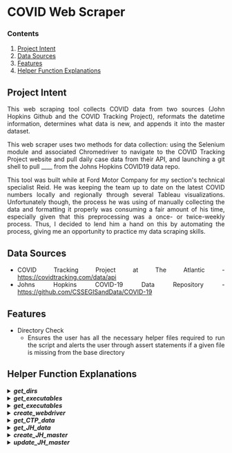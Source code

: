 # COVID Web Scraper
<div align="justify">   

### Contents
1. [Project Intent](#intent)
2. [Data Sources](#data_sources)
3. [Features](#features)
4. [Helper Function Explanations](#helper_fcns)

## Project Intent  <a name="intent"></a>
This web scraping tool collects COVID data from two sources (John Hopkins Github and the COVID Tracking Project), reformats the datetime information, determines what data is new, and appends it into the master dataset.

This web scraper uses two methods for data collection: using the Selenium module and associated Chromedriver to navigate to the COVID Tracking Project website and pull daily case data from their API, and launching a git shell to pull ____ from the Johns Hopkins COVID19 data repo.

This tool was built while at Ford Motor Company for my section's technical specialist Reid.  He was keeping the team up to date on the latest COVID numbers locally and regionally through several Tableau visualizations.  Unfortunately though, the process he was using of manually collecting the data and formatting it properly was consuming a fair amount of his time, especially given that this preprocessing was a once- or twice-weekly process.  Thus, I decided to lend him a hand on this by automating the process, giving me an opportunity to practice my data scraping skills.

## Data Sources  <a name="data_sources"></a>
* COVID Tracking Project at The Atlantic - https://covidtracking.com/data/api
* Johns Hopkins COVID-19 Data Repository - https://github.com/CSSEGISandData/COVID-19

## Features  <a name="features"></a>
* Directory Check
  * Ensures the user has all the necessary helper files required to run the script and alerts the user through assert statements if a given file is missing from the base directory

## Helper Function Explanations  <a name="helper_fcns"></a>

<details><summary><strong><em>get_dirs</em></strong></summary>
<p>

This function returns the locations of five directories commonly used throughout the program.  The subsequent helper files require many of these directories as inputs. The five directory outputs are as follows:

* `root_dir` - the root directory on the host machine
* `helper_files_dir` - the sub-directory containing all the helper files and modules
* `downloads_dir` - the downloads folder of the host machine
* `CTP_data_dir` - the directory where historical daily CTP reports will be moved to
* `JH_data_dir` - the sub-directory within the JH github repo where the daily reports are stored

The `downloads_dir` directory is the only directory located outside of the webscraper's repository.  Thus, it has been defaulted to the Downloads folder on Windows.  If this folder cannot be found (i.e., user running a different OS), the function will prompt the user to indentify the location of the host machine's Downloads folder.

</p>
</details>

<details><summary><strong><em>get_executables</em></strong></summary>
<p>

This function allows for easier usage of this webscraper across operating systems by identifying the locations of the Chrome browser and Git bash executables.  It returns the following two variables:

* `chrome_exe`
* `git_bash_exe`

Again, my personal computer runs Windows and thus I've set the locations of these executables to their default locations on Windows.  However, if this program is run on a non-Windows machine, a warning box will open indicating that the executables cannot be found and a file dialog box is subsequently opened in which the user can identify their locations.

</p>
</details>

<details><summary><strong><em>get_executables</em></strong></summary>
<p>

This function simply returns the day and month at the time of running the program.  They are stored as the following variables:

* `current_day`
* `current_month`

These variables are used in the get_CTP_data function for file labeling purposes.

</p>
</details>

<details><summary><strong><em>create_webdriver</em></strong></summary>
<p>

This function performs two actions:

* Aquires the version of Chrome currently installed on the host machine
* Creates an instance of the webdriver for use in get_CTP_data function

Acquiring the Chrome version is accomplished via the win32api module, pulling the requisite information from the Chrome executable's file properties.  If a Chrome/ChromeDriver version mismatch is detected in the next step, the user will be displayed the current Chrome browser version and requested to download the associated ChromeDriver version.  This check obviously cannot run on non-Windows machine so it is effectively bypassed if this is the case.

Creating an instance of the webdriver will confirm whether the correct version of ChromeDriver is available on the machine.  If not, the user will be prompted to download the correct ChromeDriver zip file.  The zip file contents are then extracted and moved to the *helper_files* directory.  The test is then run again and either passes if the user downloaded the correct ChromeDriver version or aborts after three failed attempts.  This breaks the entire program and a printed cancellation message is displayed.

</p>
</details>

<details><summary><strong><em>get_CTP_data</em></strong></summary>
<p>

This function does the hard yards of getting the COVID Tracking Project (CTP) data, formatting the filename, moving it to where it needs to be, etc.

Selenium is powering the driver functionality to navigate within the browser.  After accessing the COVID Tracking Project's website, the driver clicks its way to the link where the target data is stored.

One snag discovered during robustness testing was that sometimes the browser would timeout after requesting data from the API and the data would not be successfully downloaded.  Thus, I implemented my own timer to restart the process if the browser timeout issue occurred.

Since these files contain daily data, the last part of this function will scan the contents of the root directory for an existing daily file and move it to the CTP_data sub-folder if it exists.  It's only at this point that the just-downloaded daily file is renamed to include the current day's dateparts and moved to the root directory.

</p>
</details>

<details><summary><strong><em>get_JH_data</em></strong></summary>
<p>

This function performs a git pull on the JH repo stored in the JH_data folder.  It uses the subprocess module to open a git bash using the executable stored in `git_bash_exe`.  It also employs a context manager to take care of opening and closing the subprocess.

</p>
</details>

<details><summary><strong><em>create_JH_master</em></strong></summary>
<p>

This function creates a new JH_master CSV file if one does not already exist in the main root folder.  This will take all of the 

</p>
</details>

<details><summary><strong><em>update_JH_master</em></strong></summary>
<p>



</p>
</details>




</div> 
